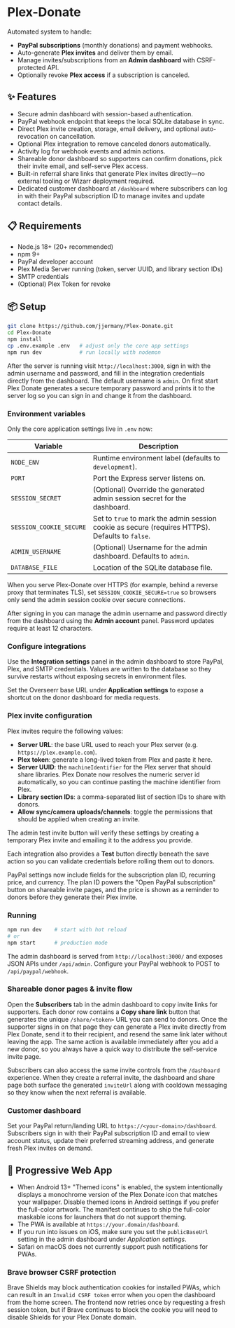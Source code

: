 # Plex-Donate

Automated system to handle:
- **PayPal subscriptions** (monthly donations) and payment webhooks.
- Auto-generate **Plex invites** and deliver them by email.
- Manage invites/subscriptions from an **Admin dashboard** with CSRF-protected API.
- Optionally revoke **Plex access** if a subscription is canceled.

## ✨ Features

- Secure admin dashboard with session-based authentication.
- PayPal webhook endpoint that keeps the local SQLite database in sync.
- Direct Plex invite creation, storage, email delivery, and optional auto-revocation on cancellation.
- Optional Plex integration to remove canceled donors automatically.
- Activity log for webhook events and admin actions.
- Shareable donor dashboard so supporters can confirm donations, pick their invite email, and self-serve Plex access.
- Built-in referral share links that generate Plex invites directly—no external tooling or Wizarr deployment required.
- Dedicated customer dashboard at `/dashboard` where subscribers can log in with their PayPal subscription ID to manage invites and update contact details.

## 📋 Requirements
- Node.js 18+ (20+ recommended)
- npm 9+
- PayPal developer account
- Plex Media Server running (token, server UUID, and library section IDs)
- SMTP credentials
- (Optional) Plex Token for revoke

## 📦 Setup

```bash
git clone https://github.com/jjermany/Plex-Donate.git
cd Plex-Donate
npm install
cp .env.example .env   # adjust only the core app settings
npm run dev            # run locally with nodemon
```

After the server is running visit `http://localhost:3000`, sign in with the admin username and password, and fill in the integration credentials directly from the dashboard. The default username is `admin`. On first start Plex Donate generates a secure temporary password and prints it to the server log so you can sign in and change it from the dashboard.

### Environment variables

Only the core application settings live in `.env` now:

| Variable | Description |
| --- | --- |
| `NODE_ENV` | Runtime environment label (defaults to `development`). |
| `PORT` | Port the Express server listens on. |
| `SESSION_SECRET` | (Optional) Override the generated admin session secret for the dashboard. |
| `SESSION_COOKIE_SECURE` | Set to `true` to mark the admin session cookie as secure (requires HTTPS). Defaults to `false`. |
| `ADMIN_USERNAME` | (Optional) Username for the admin dashboard. Defaults to `admin`. |
| `DATABASE_FILE` | Location of the SQLite database file. |

When you serve Plex-Donate over HTTPS (for example, behind a reverse proxy that terminates TLS), set `SESSION_COOKIE_SECURE=true` so browsers only send the admin session cookie over secure connections.

After signing in you can manage the admin username and password directly from the dashboard using the **Admin account** panel. Password updates require at least 12 characters.

### Configure integrations

Use the **Integration settings** panel in the admin dashboard to store PayPal, Plex, and SMTP credentials. Values are written to the database so they survive restarts without exposing secrets in environment files.

Set the Overseerr base URL under **Application settings** to expose a shortcut on the donor dashboard for media requests.

### Plex invite configuration

Plex invites require the following values:

- **Server URL**: the base URL used to reach your Plex server (e.g. `https://plex.example.com`).
- **Plex token**: generate a long-lived token from Plex and paste it here.
- **Server UUID**: the `machineIdentifier` for the Plex server that should share libraries. Plex Donate now resolves the numeric
  server id automatically, so you can continue pasting the machine identifier from Plex.
- **Library section IDs**: a comma-separated list of section IDs to share with donors.
- **Allow sync/camera uploads/channels**: toggle the permissions that should be applied when creating an invite.

The admin test invite button will verify these settings by creating a temporary Plex invite and emailing it to the address you provide.

Each integration also provides a **Test** button directly beneath the save action so you can validate credentials before rolling them out to donors.

PayPal settings now include fields for the subscription plan ID, recurring price, and currency. The plan ID powers the "Open PayPal subscription" button on shareable invite pages, and the price is shown as a reminder to donors before they generate their Plex invite.

### Running

```bash
npm run dev    # start with hot reload
# or
npm start      # production mode
```

The admin dashboard is served from `http://localhost:3000/` and exposes JSON APIs under `/api/admin`. Configure your PayPal webhook to POST to `/api/paypal/webhook`.

### Shareable donor pages & invite flow

Open the **Subscribers** tab in the admin dashboard to copy invite links for supporters. Each donor row contains a **Copy share link** button that generates the unique `/share/<token>` URL you can send to donors. Once the supporter signs in on that page they can generate a Plex invite directly from Plex Donate, send it to their recipient, and resend the same link later without leaving the app. The same action is available immediately after you add a new donor, so you always have a quick way to distribute the self-service invite page.

Subscribers can also access the same invite controls from the `/dashboard` experience. When they create a referral invite, the dashboard and share page both surface the generated `inviteUrl` along with cooldown messaging so they know when the next referral is available.

### Customer dashboard

Set your PayPal return/landing URL to `https://<your-domain>/dashboard`. Subscribers sign in with their PayPal subscription ID and email to view account status, update their preferred streaming address, and generate fresh Plex invites on demand.

## 📱 Progressive Web App

- When Android 13+ "Themed icons" is enabled, the system intentionally displays
  a monochrome version of the Plex Donate icon that matches your wallpaper.
  Disable themed icons in Android settings if you prefer the full-color
  artwork. The manifest continues to ship the full-color maskable icons for
  launchers that do not support theming.
- The PWA is available at `https://your.domain/dashboard`.
- If you run into issues on iOS, make sure you set the `publicBaseUrl` setting
  in the admin dashboard under _Application settings_.
- Safari on macOS does not currently support push notifications for PWAs.

### Brave browser CSRF protection

Brave Shields may block authentication cookies for installed PWAs, which can
result in an `Invalid CSRF token` error when you open the dashboard from the
home screen. The frontend now retries once by requesting a fresh session token,
but if Brave continues to block the cookie you will need to disable Shields for
your Plex Donate domain.
